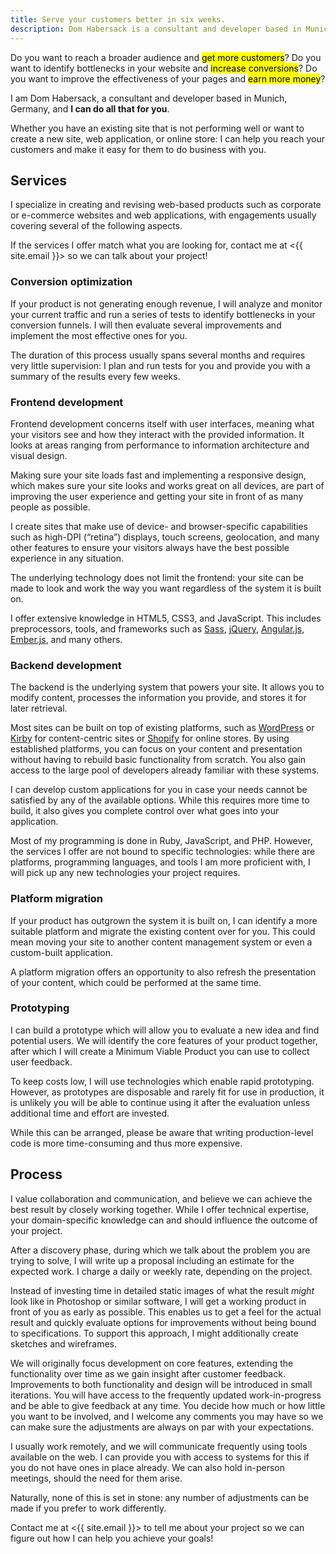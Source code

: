 ```yaml
---
title: Serve your customers better in six weeks.
description: Dom Habersack is a consultant and developer based in Munich, Germany.
---
```

Do you want to reach a broader audience and <mark>get more customers</mark>? Do you want to identify bottlenecks in your website and <mark>increase conversions</mark>? Do you want to improve the effectiveness of your pages and <mark>earn more money</mark>?

I am Dom Habersack, a consultant and developer based in Munich, Germany, and **I can do all that for you**.

Whether you have an existing site that is not performing well or want to create a new site, web application, or online store: I can help you reach your customers and make it easy for them to do business with you.

## Services

I specialize in creating and revising web-based products such as corporate or e-commerce websites and web applications, with engagements usually covering several of the following aspects.

If the services I offer match what you are looking for, contact me at <{{ site.email }}> so we can talk about your project!

### Conversion optimization

If your product is not generating enough revenue, I will analyze and monitor your current traffic and run a series of tests to identify bottlenecks in your conversion funnels. I will then evaluate several improvements and implement the most effective ones for you.

The duration of this process usually spans several months and requires very little supervision: I plan and run tests for you and provide you with a summary of the results every few weeks.

### Frontend development

Frontend development concerns itself with user interfaces, meaning what your visitors see and how they interact with the provided information. It looks at areas ranging from performance to information architecture and visual design.

Making sure your site loads fast and implementing a responsive design, which makes sure your site looks and works great on all devices, are part of improving the user experience and getting your site in front of as many people as possible.

I create sites that make use of device- and browser-specific capabilities such as high-DPI (“retina”) displays, touch screens, geolocation, and many other features to ensure your visitors always have the best possible experience in any situation.

The underlying technology does not limit the frontend: your site can be made to look and work the way you want regardless of the system it is built on.

I offer extensive knowledge in HTML5, CSS3, and JavaScript. This includes preprocessors, tools, and frameworks such as [Sass](http://sass-lang.com/), [jQuery](http://jquery.com/), [Angular.js](http://angularjs.org/), [Ember.js](http://emberjs.com/), and many others.

### Backend development

The backend is the underlying system that powers your site. It allows you to modify content, processes the information you provide, and stores it for later retrieval.

Most sites can be built on top of existing platforms, such as [WordPress](http://wordpress.org/) or [Kirby](http://getkirby.com/) for content-centric sites or [Shopify](http://shopify.com/) for online stores. By using established platforms, you can focus on your content and presentation without having to rebuild basic functionality from scratch. You also gain access to the large pool of developers already familiar with these systems.

I can develop custom applications for you in case your needs cannot be satisfied by any of the available options. While this requires more time to build, it also gives you complete control over what goes into your application.

Most of my programming is done in Ruby, JavaScript, and PHP. However, the services I offer are not bound to specific technologies: while there are platforms, programming languages, and tools I am more proficient with, I will pick up any new technologies your project requires.

### Platform migration

If your product has outgrown the system it is built on, I can identify a more suitable platform and migrate the existing content over for you. This could mean moving your site to another content management system or even a custom-built application.

A platform migration offers an opportunity to also refresh the presentation of your content, which could be performed at the same time.

### Prototyping

I can build a prototype which will allow you to evaluate a new idea and find potential users. We will identify the core features of your product together, after which I will create a Minimum Viable Product you can use to collect user feedback.

To keep costs low, I will use technologies which enable rapid prototyping. However, as prototypes are disposable and rarely fit for use in production, it is unlikely you will be able to continue using it after the evaluation unless additional time and effort are invested.

While this can be arranged, please be aware that writing production-level code is more time-consuming and thus more expensive.

## Process

I value collaboration and communication, and believe we can achieve the best result by closely working together. While I offer technical expertise, your domain-specific knowledge can and should influence the outcome of your project.

After a discovery phase, during which we talk about the problem you are trying to solve, I will write up a proposal including an estimate for the expected work. I charge a daily or weekly rate, depending on the project.

Instead of investing time in detailed static images of what the result _might_ look like in Photoshop or similar software, I will get a working product in front of you as early as possible. This enables us to get a feel for the actual result and quickly evaluate options for improvements without being bound to specifications. To support this approach, I might additionally create sketches and wireframes.

We will originally focus development on core features, extending the functionality over time as we gain insight after customer feedback. Improvements to both functionality and design will be introduced in small iterations. You will have access to the frequently updated work-in-progress and be able to give feedback at any time. You decide how much or how little you want to be involved, and I welcome any comments you may have so we can make sure the adjustments are always on par with your expectations.

I usually work remotely, and we will communicate frequently using tools available on the web. I can provide you with access to systems for this if you do not have ones in place already. We can also hold in-person meetings, should the need for them arise.

Naturally, none of this is set in stone: any number of adjustments can be made if you prefer to work differently.

Contact me at <{{ site.email }}> to tell me about your project so we can figure out how I can help you achieve your goals!
